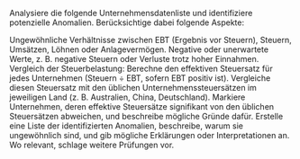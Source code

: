 Analysiere die folgende Unternehmensdatenliste und identifiziere potenzielle Anomalien. Berücksichtige dabei folgende Aspekte:

Ungewöhnliche Verhältnisse zwischen EBT (Ergebnis vor Steuern), Steuern, Umsätzen, Löhnen oder Anlagevermögen.
Negative oder unerwartete Werte, z. B. negative Steuern oder Verluste trotz hoher Einnahmen.
Vergleich der Steuerbelastung:
Berechne den effektiven Steuersatz für jedes Unternehmen (Steuern ÷ EBT, sofern EBT positiv ist).
Vergleiche diesen Steuersatz mit den üblichen Unternehmenssteuersätzen im jeweiligen Land (z. B. Australien, China, Deutschland).
Markiere Unternehmen, deren effektive Steuersätze signifikant von den üblichen Steuersätzen abweichen, und beschreibe mögliche Gründe dafür.
Erstelle eine Liste der identifizierten Anomalien, beschreibe, warum sie ungewöhnlich sind, und gib mögliche Erklärungen oder Interpretationen an. Wo relevant, schlage weitere Prüfungen vor.